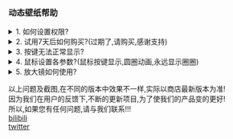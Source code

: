 ### 动态壁纸帮助

<details>
  <summary>1. 如何设置权限?</summary>
  
    <p>应用第一次打开会弹出设置权限窗口,按照提示把应用添加到权限列表中重启应用后,就可以使用!<br>
    不同的系统版本,系统隐私的界面可能不大一样!!! 
    <img src="/keyshow/help/11.png" alt="" />
    </p>
  
 
</details>

<details>
  <summary>2. 试用7天后如何购买?(过期了,请购买,感谢支持)</summary>
  
  <p>菜单栏-设置按键-其他&购买&帮助 <br>
  只需要一次付费,终身使用!!!
   <img src="/keyshow/help/22.png" alt="" /> 
   </p>
</details>

<details>
  <summary>3. 按键无法正常显示?</summary>
     <p>注意⚠️:权限是否打开<br>
     注意⚠️:每改个参数都要点‘应用并保存’才能生效!
    <img src="/keyshow/help/3.png" alt="" />
     </p>
</details>

<details>
  <summary>4. 鼠标设置各参数?(鼠标按键显示,圆圈动画,永远显示圈圈)</summary>
       <p>注意⚠️:每个参数都是及时生效的!<br>
       鼠标设置里分为:1,鼠标按键显示. 2,点击鼠标在桌面显示圆圈动画效果. 3,圆圈一直显示.<br>
       关掉1:参数’鼠标按键显示‘去掉勾选☑️ <br>
       关掉2:参数’鼠标点击效果‘去掉勾选☑️<br>
       关掉3:参数’永远显示‘去掉勾选☑️
    <img src="/keyshow/help/4.png" alt="" /> 
    </p>
</details>

<details>
  <summary>5. 放大镜如何使用?</summary>
       <p>放大镜无法使用请注意⚠️:权限是否打开!<br>
         放大镜默认快捷键是:Command+Shift<br>
        关掉放大镜:1’启用‘去掉勾选☑️ 
       </p>
       <p>遮罩是不需要任务权限的!<br>
          放大镜默认快捷键是:Option+Shift<br>
          关掉遮罩:2’启用‘去掉勾选☑️</p>
      <p>关于快捷键:可能会与其他软件重复,你可以选择Command,Option,Control进行更改!
           <img src="/keyshow/help/5.png" alt="" />
           </p>  
</details>

以上问题及截图,在不同的版本中效果不一样,实际以商店最新版本为准!   
因为我们在用户的反馈下,不断的更新项目,为了使我们的产品变的更好!   
所以,如果您有任何问题,请与我们联系!!!   
[bilibili](https://space.bilibili.com/43521885)   
[twitter](https://twitter.com/rhljiayou)   

